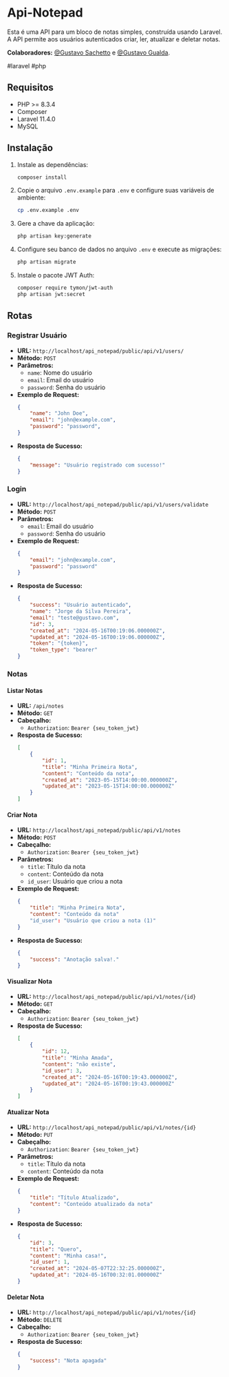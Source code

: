 # Api-Notepad

Esta é uma API para um bloco de notas simples, construída usando Laravel. A API permite aos usuários autenticados criar, ler, atualizar e deletar notas.

__Colaboradores:__ <a href="https://github.com/GustavoSachetto" target="_blank">@Gustavo Sachetto</a> e
<a href="https://github.com/iCrowleySHR" target="_blank">@Gustavo Gualda</a>.

#laravel #php

## Requisitos

- PHP >= 8.3.4
- Composer
- Laravel 11.4.0
- MySQL

## Instalação
1. Instale as dependências:
    ```bash
    composer install
    ```
2. Copie o arquivo `.env.example` para `.env` e configure suas variáveis de ambiente:
    ```bash
    cp .env.example .env
    ```
3. Gere a chave da aplicação:
    ```bash
    php artisan key:generate
    ```
4. Configure seu banco de dados no arquivo `.env` e execute as migrações:
    ```bash
    php artisan migrate
    ```
6. Instale o pacote JWT Auth:
    ```bash
    composer require tymon/jwt-auth
    php artisan jwt:secret
    ```
## Rotas    
### Registrar Usuário

- **URL:** `http://localhost/api_notepad/public/api/v1/users/`
- **Método:** `POST`
- **Parâmetros:**
  - `name`: Nome do usuário
  - `email`: Email do usuário
  - `password`: Senha do usuário
- **Exemplo de Request:**
    ```json
    {
        "name": "John Doe",
        "email": "john@example.com",
        "password": "password",
    }
    ```
- **Resposta de Sucesso:**
    ```json
    {
        "message": "Usuário registrado com sucesso!"
    }
    ```

### Login

- **URL:** `http://localhost/api_notepad/public/api/v1/users/validate`
- **Método:** `POST`
- **Parâmetros:**
  - `email`: Email do usuário
  - `password`: Senha do usuário
- **Exemplo de Request:**
    ```json
    {
        "email": "john@example.com",
        "password": "password"
    }
    ```
- **Resposta de Sucesso:**
    ```json
    {
        "success": "Usuário autenticado",
        "name": "Jorge da Silva Pereira",
        "email": "teste@gustavo.com",
        "id": 3,
        "created_at": "2024-05-16T00:19:06.000000Z",
        "updated_at": "2024-05-16T00:19:06.000000Z",
        "token": "{token}",
        "token_type": "bearer"
    }
    ```

### Notas

#### Listar Notas

- **URL:** `/api/notes`
- **Método:** `GET`
- **Cabeçalho:**
  - `Authorization`: `Bearer {seu_token_jwt}`
- **Resposta de Sucesso:**
    ```json
    [
        {
            "id": 1,
            "title": "Minha Primeira Nota",
            "content": "Conteúdo da nota",
            "created_at": "2023-05-15T14:00:00.000000Z",
            "updated_at": "2023-05-15T14:00:00.000000Z"
        }
    ]
    ```

#### Criar Nota

- **URL:** `http://localhost/api_notepad/public/api/v1/notes`
- **Método:** `POST`
- **Cabeçalho:**
  - `Authorization`: `Bearer {seu_token_jwt}`
- **Parâmetros:**
  - `title`: Título da nota
  - `content`: Conteúdo da nota
   - `id_user`: Usuário que criou a nota
- **Exemplo de Request:**
    ```json
    {
        "title": "Minha Primeira Nota",
        "content": "Conteúdo da nota"
        "id_user": "Usuário que criou a nota (1)"
    }
    ```
- **Resposta de Sucesso:**
    ```json
    {
        "success": "Anotação salva!."
    }
    ```

#### Visualizar Nota

- **URL:** `http://localhost/api_notepad/public/api/v1/notes/{id}`
- **Método:** `GET`
- **Cabeçalho:**
  - `Authorization`: `Bearer {seu_token_jwt}`
- **Resposta de Sucesso:**
    ```json
    [
        {
            "id": 12,
            "title": "Minha Amada",
            "content": "não existe",
            "id_user": 3,
            "created_at": "2024-05-16T00:19:43.000000Z",
            "updated_at": "2024-05-16T00:19:43.000000Z"
        }
    ]
    ```

#### Atualizar Nota

- **URL:** `http://localhost/api_notepad/public/api/v1/notes/{id}`
- **Método:** `PUT`
- **Cabeçalho:**
  - `Authorization`: `Bearer {seu_token_jwt}`
- **Parâmetros:**
  - `title`: Título da nota
  - `content`: Conteúdo da nota
- **Exemplo de Request:**
    ```json
    {
        "title": "Título Atualizado",
        "content": "Conteúdo atualizado da nota"
    }
    ```
- **Resposta de Sucesso:**
    ```json
    {
        "id": 3,
        "title": "Quero",
        "content": "Minha casa!",
        "id_user": 1,
        "created_at": "2024-05-07T22:32:25.000000Z",
        "updated_at": "2024-05-16T00:32:01.000000Z"
    }
    ```

#### Deletar Nota

- **URL:** `http://localhost/api_notepad/public/api/v1/notes/{id}`
- **Método:** `DELETE`
- **Cabeçalho:**
  - `Authorization`: `Bearer {seu_token_jwt}`
- **Resposta de Sucesso:**
    ```json
    {
        "success": "Nota apagada"
    }
    ```
